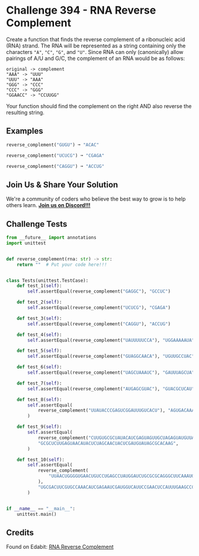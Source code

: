 # Challenge 394 - RNA Reverse Complement

Create a function that finds the reverse complement of a ribonucleic acid (RNA) strand. The RNA will be represented as a string containing only the characters `"A"`, `"C"`, `"G"`, and `"U"`. Since RNA can only (canonically) allow pairings of A/U and G/C, the complement of an RNA would be as follows:
```
original -> complement
"AAA" -> "UUU"
"UUU" -> "AAA"
"GGG" -> "CCC"
"CCC" -> "GGG"
"GGAACC" -> "CCUUGG"
```
Your function should find the complement on the right AND also reverse the resulting string.

## Examples
```python
reverse_complement("GUGU") ➞ "ACAC"

reverse_complement("UCUCG") ➞ "CGAGA"

reverse_complement("CAGGU") ➞ "ACCUG"
```
## Join Us & Share Your Solution

We're a community of coders who believe the best way to grow is to help others learn. **[Join us on Discord!!!](https://discord.gg/sfHykntuGy)**

## Challenge Tests
```python
from __future__ import annotations
import unittest


def reverse_complement(rna: str) -> str:
    return ""  # Put your code here!!!


class Tests(unittest.TestCase):
    def test_1(self):
        self.assertEqual(reverse_complement("GAGGC"), "GCCUC")

    def test_2(self):
        self.assertEqual(reverse_complement("UCUCG"), "CGAGA")

    def test_3(self):
        self.assertEqual(reverse_complement("CAGGU"), "ACCUG")

    def test_4(self):
        self.assertEqual(reverse_complement("UAUUUUUCCA"), "UGGAAAAAUA")

    def test_5(self):
        self.assertEqual(reverse_complement("GUAGGCAACA"), "UGUUGCCUAC")

    def test_6(self):
        self.assertEqual(reverse_complement("UAGCUAAAUC"), "GAUUUAGCUA")

    def test_7(self):
        self.assertEqual(reverse_complement("AUGAGCGUAC"), "GUACGCUCAU")

    def test_8(self):
        self.assertEqual(
            reverse_complement("UUAUACCCGAGUCGGAUUUGUCACU"), "AGUGACAAAUCCGACUCGGGUAUAA"
        )

    def test_9(self):
        self.assertEqual(
            reverse_complement("CUUGUGCGCUAUACAUCGAGUAGUUGCUAGAGUAUGUUACUCAAGAGCGC"),
            "GCGCUCUUGAGUAACAUACUCUAGCAACUACUCGAUGUAUAGCGCACAAG",
        )

    def test_10(self):
        self.assertEqual(
            reverse_complement(
                "UUAACUGGGGUGAACUGUCCUGAGCCUAUGGAUCUGCGCGCAGGGCUUCAAAUGGAGUUCGGAAUGACCAUCGAUUCUCGAUGUUUGGCACGAAGUCGCA"
            ),
            "UGCGACUUCGUGCCAAACAUCGAGAAUCGAUGGUCAUUCCGAACUCCAUUUGAAGCCCUGCGCGCAGAUCCAUAGGCUCAGGACAGUUCACCCCAGUUAA",
        )


if __name__ == "__main__":
    unittest.main()
```
## Credits

Found on Edabit: [RNA Reverse Complement](https://edabit.com/challenge/DGK42TmQiocZqifxi)
